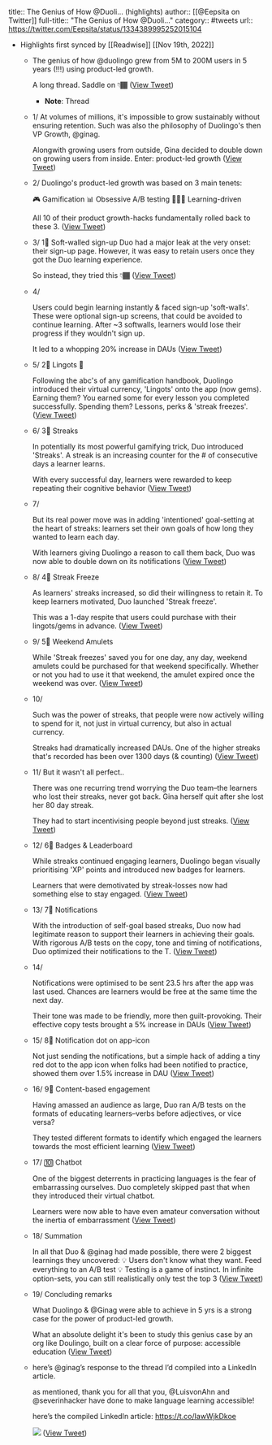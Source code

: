 title:: The Genius of How @Duoli... (highlights)
author:: [[@Eepsita on Twitter]]
full-title:: "The Genius of How @Duoli..."
category:: #tweets
url:: https://twitter.com/Eepsita/status/1334389995252015104

- Highlights first synced by [[Readwise]] [[Nov 19th, 2022]]
	- The genius of how @duolingo grew from 5M to 200M users in 5 years (!!!) using product-led growth.
	  
	  A long thread. Saddle on 👇🏾 ([View Tweet](https://twitter.com/Eepsita/status/1333407747111407621))
		- **Note**: Thread
	- 1/ At volumes of millions, it's impossible to grow sustainably without ensuring retention. Such was also the philosophy of Duolingo's then VP Growth, @ginag.
	  
	  Alongwith growing users from outside, Gina decided to double down on growing users from inside. Enter: product-led growth ([View Tweet](https://twitter.com/Eepsita/status/1333407748982153217))
	- 2/ Duolingo's product-led growth was based on 3 main tenets:
	  
	  🎮 Gamification
	  📊 Obsessive A/B testing
	  👩🏾‍🎓 Learning-driven
	  
	  All 10 of their product growth-hacks fundamentally rolled back to these 3. ([View Tweet](https://twitter.com/Eepsita/status/1333407751251271680))
	- 3/ 1⃣ Soft-walled sign-up
	  Duo had a major leak at the very onset: their sign-up page. However, it was easy to retain users once they got the Duo learning experience.
	  
	  So instead, they tried this 👇🏾 ([View Tweet](https://twitter.com/Eepsita/status/1333407753428111364))
	- 4/ 
	  
	  Users could begin learning instantly & faced sign-up 'soft-walls'. These were optional sign-up screens, that could be avoided to continue learning. After ~3 softwalls, learners would lose their progress if they wouldn't sign up.
	  
	  It led to a whopping 20% increase in DAUs ([View Tweet](https://twitter.com/Eepsita/status/1333407755512647682))
	- 5/ 2⃣ Lingots 💎
	  
	  Following the abc's of any gamification handbook, Duolingo introduced their virtual currency, 'Lingots' onto the app (now gems). Earning them? You earned some for every lesson you completed successfully. Spending them? Lessons, perks & 'streak freezes'. ([View Tweet](https://twitter.com/Eepsita/status/1333407757739835397))
	- 6/ 3⃣ Streaks
	  
	  In potentially its most powerful gamifying trick, Duo introduced 'Streaks'. A streak is an increasing counter for the # of consecutive days a learner learns.
	  
	  With every successful day, learners were rewarded to keep repeating their cognitive behavior ([View Tweet](https://twitter.com/Eepsita/status/1333407759941783554))
	- 7/ 
	  
	  But its real power move was in adding 'intentioned' goal-setting at the heart of streaks: learners set their own goals of how long they wanted to learn each day. 
	  
	  With learners giving Duolingo a reason to call them back, Duo was now able to double down on its notifications ([View Tweet](https://twitter.com/Eepsita/status/1333407761908940802))
	- 8/ 4⃣ Streak Freeze
	  
	  As learners' streaks increased, so did their willingness to retain it. To keep learners motivated, Duo launched 'Streak freeze'.
	  
	  This was a 1-day respite that users could purchase with their lingots/gems in advance. ([View Tweet](https://twitter.com/Eepsita/status/1333407763729244160))
	- 9/ 5⃣ Weekend Amulets
	  
	  While 'Streak freezes' saved you for one day, any day, weekend amulets could be purchased for that weekend specifically. Whether or not you had to use it that weekend, the amulet expired once the weekend was over. ([View Tweet](https://twitter.com/Eepsita/status/1333407765629288449))
	- 10/ 
	  
	  Such was the power of streaks, that people were now actively willing to spend for it, not just in virtual currency, but also in actual currency.
	  
	  Streaks had dramatically increased DAUs. One of the higher streaks that's recorded has been over 1300 days (& counting) ([View Tweet](https://twitter.com/Eepsita/status/1333407768372408326))
	- 11/ But it wasn't all perfect..
	  
	  There was one recurring trend worrying the Duo team–the learners who lost their streaks, never got back. Gina herself quit after she lost her 80 day streak. 
	  
	  They had to start incentivising people beyond just streaks. ([View Tweet](https://twitter.com/Eepsita/status/1333407770595389441))
	- 12/ 6⃣ Badges & Leaderboard
	  
	  While streaks continued engaging learners, Duolingo began visually prioritising 'XP' points and introduced new badges for learners.
	  
	  Learners that were demotivated by streak-losses now had something else to stay engaged. ([View Tweet](https://twitter.com/Eepsita/status/1333407772767993856))
	- 13/ 7⃣ Notifications
	  
	  With the introduction of self-goal based streaks, Duo now had legitimate reason to support their learners in achieving their goals. With rigorous A/B tests on the copy, tone and timing of notifications, Duo optimized their notifications to the T. ([View Tweet](https://twitter.com/Eepsita/status/1333407774944890880))
	- 14/ 
	  
	  Notifications were optimised to be sent 23.5 hrs after the app was last used. Chances are learners would be free at the same time the next day.
	  
	  Their tone was made to be friendly, more then guilt-provoking. Their effective copy tests brought a 5% increase in DAUs ([View Tweet](https://twitter.com/Eepsita/status/1333407777058742273))
	- 15/ 8⃣ Notification dot on app-icon
	  
	  Not just sending the notifications, but a simple hack of adding a tiny red dot to the app icon when folks had been notified to practice, showed them over 1.5% increase in DAU ([View Tweet](https://twitter.com/Eepsita/status/1333407778866561025))
	- 16/ 9⃣ Content-based engagement
	  
	  Having amassed an audience as large, Duo ran A/B tests on the formats of educating learners–verbs before adjectives, or vice versa?
	  
	  They tested different formats to identify which engaged the learners towards the most efficient learning ([View Tweet](https://twitter.com/Eepsita/status/1333407780980486144))
	- 17/ 🔟 Chatbot
	  
	  One of the biggest deterrents in practicing languages is the fear of embarrassing ourselves. Duo completely skipped past that when they introduced their virtual chatbot.
	  
	  Learners were now able to have even amateur conversation without the inertia of embarrassment ([View Tweet](https://twitter.com/Eepsita/status/1333407782968594436))
	- 18/ Summation
	  
	  In all that Duo & @ginag had made possible, there were 2 biggest learnings they uncovered:
	  💡 Users don't know what they want. Feed everything to an A/B test
	  💡 Testing is a game of instinct. In infinite option-sets, you can still realistically only test the top 3 ([View Tweet](https://twitter.com/Eepsita/status/1333407784759529472))
	- 19/ Concluding remarks
	  
	  What Duolingo & @Ginag were able to achieve in 5 yrs is a strong case for the power of product-led growth.
	  
	  What an absolute delight it's been to study this genius case by an org like Doulingo, built on a clear force of purpose: accessible education ([View Tweet](https://twitter.com/Eepsita/status/1333407786613362701))
	- here’s @ginag’s response to the thread I’d compiled into a LinkedIn article.
	  
	  as mentioned, thank you for all that you, @LuisvonAhn and @severinhacker have done to make language learning accessible! 
	  
	  here’s the compiled LinkedIn article: https://t.co/IawWjkDkoe 
	  
	  ![](https://pbs.twimg.com/media/EoS0n_MUUAAU8e-.jpg) ([View Tweet](https://twitter.com/Eepsita/status/1334389995252015104))